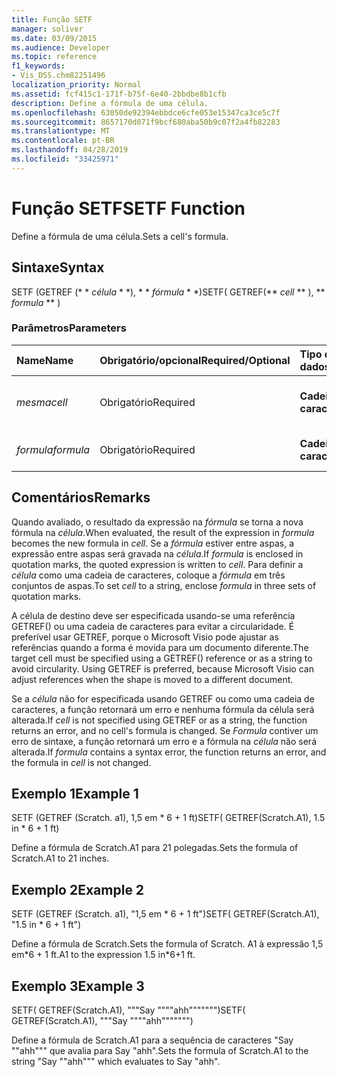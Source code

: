 ```yaml
---
title: Função SETF
manager: soliver
ms.date: 03/09/2015
ms.audience: Developer
ms.topic: reference
f1_keywords:
- Vis_DSS.chm82251496
localization_priority: Normal
ms.assetid: fcf415c1-171f-b75f-6e40-2bbdbe8b1cfb
description: Define a fórmula de uma célula.
ms.openlocfilehash: 63050de92394ebbdce6cfe053e15347ca3ce5c7f
ms.sourcegitcommit: 8657170d071f9bcf680aba50b9c07f2a4fb82283
ms.translationtype: MT
ms.contentlocale: pt-BR
ms.lasthandoff: 04/28/2019
ms.locfileid: "33425971"
---
```

# <a name="setf-function"></a><span data-ttu-id="26b3d-103">Função SETF</span><span class="sxs-lookup"><span data-stu-id="26b3d-103">SETF Function</span></span>

<span data-ttu-id="26b3d-104">Define a fórmula de uma célula.</span><span class="sxs-lookup"><span data-stu-id="26b3d-104">Sets a cell's formula.</span></span> 
  
## <a name="syntax"></a><span data-ttu-id="26b3d-105">Sintaxe</span><span class="sxs-lookup"><span data-stu-id="26b3d-105">Syntax</span></span>

<span data-ttu-id="26b3d-106">SETF (GETREF (\* \* *célula* \* \*), \* \* *fórmula* \* \*)</span><span class="sxs-lookup"><span data-stu-id="26b3d-106">SETF( GETREF(\*\* *cell* \*\* ), \*\* *formula* \*\* )</span></span> 
  
### <a name="parameters"></a><span data-ttu-id="26b3d-107">Parâmetros</span><span class="sxs-lookup"><span data-stu-id="26b3d-107">Parameters</span></span>

|<span data-ttu-id="26b3d-108">**Name**</span><span class="sxs-lookup"><span data-stu-id="26b3d-108">**Name**</span></span>|<span data-ttu-id="26b3d-109">**Obrigatório/opcional**</span><span class="sxs-lookup"><span data-stu-id="26b3d-109">**Required/Optional**</span></span>|<span data-ttu-id="26b3d-110">**Tipo de dados**</span><span class="sxs-lookup"><span data-stu-id="26b3d-110">**Data Type**</span></span>|<span data-ttu-id="26b3d-111">**Descrição**</span><span class="sxs-lookup"><span data-stu-id="26b3d-111">**Description**</span></span>|
|:-----|:-----|:-----|:-----|
| <span data-ttu-id="26b3d-112">_mesma_</span><span class="sxs-lookup"><span data-stu-id="26b3d-112">_cell_</span></span> <br/> |<span data-ttu-id="26b3d-113">Obrigatório</span><span class="sxs-lookup"><span data-stu-id="26b3d-113">Required</span></span>  <br/> |<span data-ttu-id="26b3d-114">**Cadeia de caracteres**</span><span class="sxs-lookup"><span data-stu-id="26b3d-114">**String**</span></span> <br/> |<span data-ttu-id="26b3d-115">A célula cuja fórmula deve ser definida.</span><span class="sxs-lookup"><span data-stu-id="26b3d-115">The cell whose formula to set.</span></span>  <br/> |
| <span data-ttu-id="26b3d-116">_formula_</span><span class="sxs-lookup"><span data-stu-id="26b3d-116">_formula_</span></span> <br/> |<span data-ttu-id="26b3d-117">Obrigatório</span><span class="sxs-lookup"><span data-stu-id="26b3d-117">Required</span></span>  <br/> |<span data-ttu-id="26b3d-118">**Cadeia de caracteres**</span><span class="sxs-lookup"><span data-stu-id="26b3d-118">**String**</span></span> <br/> |<span data-ttu-id="26b3d-119">A fórmula a ser usada.</span><span class="sxs-lookup"><span data-stu-id="26b3d-119">The formula to use.</span></span>  <br/> |
   
## <a name="remarks"></a><span data-ttu-id="26b3d-120">Comentários</span><span class="sxs-lookup"><span data-stu-id="26b3d-120">Remarks</span></span>

<span data-ttu-id="26b3d-121">Quando avaliado, o resultado da expressão na _fórmula_ se torna a nova fórmula na _célula_.</span><span class="sxs-lookup"><span data-stu-id="26b3d-121">When evaluated, the result of the expression in  _formula_ becomes the new formula in  _cell_.</span></span> <span data-ttu-id="26b3d-122">Se a _fórmula_ estiver entre aspas, a expressão entre aspas será gravada na _célula_.</span><span class="sxs-lookup"><span data-stu-id="26b3d-122">If  _formula_ is enclosed in quotation marks, the quoted expression is written to  _cell_.</span></span> <span data-ttu-id="26b3d-123">Para definir a _célula_ como uma cadeia de caracteres, coloque a _fórmula_ em três conjuntos de aspas.</span><span class="sxs-lookup"><span data-stu-id="26b3d-123">To set  _cell_ to a string, enclose  _formula_ in three sets of quotation marks.</span></span> 
  
<span data-ttu-id="26b3d-p102">A célula de destino deve ser especificada usando-se uma referência GETREF() ou uma cadeia de caracteres para evitar a circularidade. É preferível usar GETREF, porque o Microsoft Visio pode ajustar as referências quando a forma é movida para um documento diferente.</span><span class="sxs-lookup"><span data-stu-id="26b3d-p102">The target cell must be specified using a GETREF() reference or as a string to avoid circularity. Using GETREF is preferred, because Microsoft Visio can adjust references when the shape is moved to a different document.</span></span>
  
<span data-ttu-id="26b3d-126">Se a _célula_ não for especificada usando GETREF ou como uma cadeia de caracteres, a função retornará um erro e nenhuma fórmula da célula será alterada.</span><span class="sxs-lookup"><span data-stu-id="26b3d-126">If  _cell_ is not specified using GETREF or as a string, the function returns an error, and no cell's formula is changed.</span></span> <span data-ttu-id="26b3d-127">Se _Formula_ contiver um erro de sintaxe, a função retornará um erro e a fórmula na _célula_ não será alterada.</span><span class="sxs-lookup"><span data-stu-id="26b3d-127">If  _formula_ contains a syntax error, the function returns an error, and the formula in  _cell_ is not changed.</span></span> 
  
## <a name="example-1"></a><span data-ttu-id="26b3d-128">Exemplo 1</span><span class="sxs-lookup"><span data-stu-id="26b3d-128">Example 1</span></span>

<span data-ttu-id="26b3d-129">SETF (GETREF (Scratch. a1), 1,5 em \* 6 + 1 ft)</span><span class="sxs-lookup"><span data-stu-id="26b3d-129">SETF( GETREF(Scratch.A1), 1.5 in \* 6 + 1 ft)</span></span>
  
<span data-ttu-id="26b3d-130">Define a fórmula de Scratch.A1 para 21 polegadas.</span><span class="sxs-lookup"><span data-stu-id="26b3d-130">Sets the formula of Scratch.A1 to 21 inches.</span></span>
  
## <a name="example-2"></a><span data-ttu-id="26b3d-131">Exemplo 2</span><span class="sxs-lookup"><span data-stu-id="26b3d-131">Example 2</span></span>

<span data-ttu-id="26b3d-132">SETF (GETREF (Scratch. a1), "1,5 em \* 6 + 1 ft")</span><span class="sxs-lookup"><span data-stu-id="26b3d-132">SETF( GETREF(Scratch.A1), "1.5 in \* 6 + 1 ft")</span></span>
  
<span data-ttu-id="26b3d-133">Define a fórmula de Scratch.</span><span class="sxs-lookup"><span data-stu-id="26b3d-133">Sets the formula of Scratch.</span></span> <span data-ttu-id="26b3d-134">A1 à expressão 1,5 em\*6 + 1 ft.</span><span class="sxs-lookup"><span data-stu-id="26b3d-134">A1 to the expression 1.5 in\*6+1 ft.</span></span>
  
## <a name="example-3"></a><span data-ttu-id="26b3d-135">Exemplo 3</span><span class="sxs-lookup"><span data-stu-id="26b3d-135">Example 3</span></span>

<span data-ttu-id="26b3d-136">SETF( GETREF(Scratch.A1), """Say """"ahh""""""")</span><span class="sxs-lookup"><span data-stu-id="26b3d-136">SETF( GETREF(Scratch.A1), """Say """"ahh""""""")</span></span>
  
<span data-ttu-id="26b3d-137">Define a fórmula de Scratch.A1 para a sequência de caracteres "Say ""ahh""" que avalia para Say "ahh".</span><span class="sxs-lookup"><span data-stu-id="26b3d-137">Sets the formula of Scratch.A1 to the string "Say ""ahh""" which evaluates to Say "ahh".</span></span>
  

